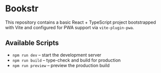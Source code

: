 # Bookstr

This repository contains a basic React + TypeScript project bootstrapped with Vite and configured for PWA support via `vite-plugin-pwa`.

## Available Scripts

- `npm run dev` – start the development server
- `npm run build` – type-check and build for production
- `npm run preview` – preview the production build
